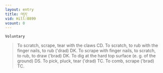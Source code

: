 ```yaml
---
layout: entry
title: འདྲད་
vid: Hill:0899
vcount: 0
---
```

`Voluntary` 
> To scratch, scrape, tear with the claws CD\.
 To scratch, to rub with the finger nails, to rub ('drad) DK\.
 To scrape with finger nails, to scratch, to rub, to draw ('brad) DK\.
 To dig at the hard top surface (e\.
g\.
 of the ground) DS\.
 To pick, pluck, tear ('drad) TC\.
 To comb, scrape ('brad) TC\.


